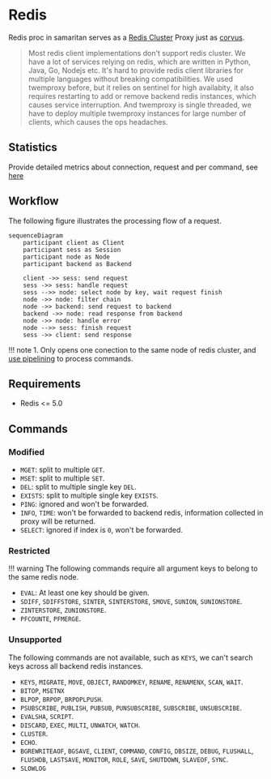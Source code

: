 # Redis

Redis proc in samaritan serves as a [Redis Cluster] Proxy just as [corvus](https://github.com/eleme/corvus).

>Most redis client implementations don't support redis cluster. We have a lot of services relying on redis, which are written in Python, Java, Go, Nodejs etc.
>It's hard to provide redis client libraries for multiple languages without breaking compatibilities. We used twemproxy before, but it relies on sentinel
>for high availabity, it also requires restarting to add or remove backend redis instances, which causes service interruption.
>And twemproxy is single threaded, we have to deploy multiple twemproxy instances for large number of clients, which causes the ops headaches.

## Statistics

Provide detailed metrics about connection, request and per command, see [here](/arch/stats#redis)

## Workflow

The following figure illustrates the processing flow of a request.

```mermaid
sequenceDiagram
    participant client as Client
    participant sess as Session
    participant node as Node
    participant backend as Backend

    client ->> sess: send request
    sess ->> sess: handle request
    sess -->> node: select node by key, wait request finish
    node ->> node: filter chain
    node ->> backend: send request to backend
    backend ->> node: read response from backend
    node ->> node: handle error
    node -->> sess: finish request
    sess ->> client: send response
```

!!! note
    1. Only opens one conection to the same node of redis cluster, and [use pipelining] to process commands.

## Requirements

- Redis <= 5.0

## Commands
### Modified

* `MGET`: split to multiple `GET`.
* `MSET`: split to multiple `SET`.
* `DEL`: split to multiple single key `DEL`.
* `EXISTS`: split to multiple single key `EXISTS`.
* `PING`: ignored and won't be forwarded.
* `INFO`, `TIME`: won't be forwarded to backend redis, information collected in proxy
   will be returned.
* `SELECT`: ignored if index is `0`, won't be forwarded.

### Restricted

!!! warning
    The following commands require all argument keys to belong to the same redis node.

* `EVAL`: At least one key should be given.
* `SDIFF`, `SDIFFSTORE`, `SINTER`, `SINTERSTORE`, `SMOVE`, `SUNION`, `SUNIONSTORE`.
* `ZINTERSTORE`, `ZUNIONSTORE`.
* `PFCOUNTE`, `PFMERGE`.

### Unsupported

The following commands are not available, such as `KEYS`, we can't search keys across
all backend redis instances.

* `KEYS`, `MIGRATE`, `MOVE`, `OBJECT`, `RANDOMKEY`, `RENAME`, `RENAMENX`, `SCAN`, `WAIT`.
* `BITOP`, `MSETNX`
* `BLPOP`, `BRPOP`, `BRPOPLPUSH`.
* `PSUBSCRIBE`, `PUBLISH`, `PUBSUB`, `PUNSUBSCRIBE`, `SUBSCRIBE`, `UNSUBSCRIBE`.
* `EVALSHA`, `SCRIPT`.
* `DISCARD`, `EXEC`, `MULTI`, `UNWATCH`, `WATCH`.
* `CLUSTER`.
* `ECHO`.
* `BGREWRITEAOF`, `BGSAVE`, `CLIENT`, `COMMAND`, `CONFIG`, `DBSIZE`, `DEBUG`, `FLUSHALL`,
   `FLUSHDB`, `LASTSAVE`, `MONITOR`, `ROLE`, `SAVE`, `SHUTDOWN`, `SLAVEOF`, `SYNC`.
* `SLOWLOG`



[Redis Cluster]: https://redis.io/topics/cluster-spec
[use pipelining]: https://redis.io/topics/pipelining
